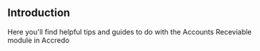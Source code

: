 ## Introduction

Here you'll find helpful tips and guides to do with the Accounts Receviable module in Accredo